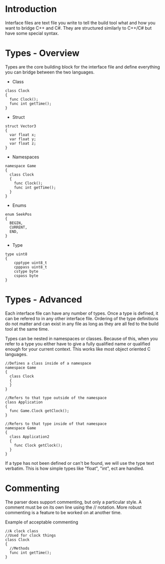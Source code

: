 # Introduction

Interface files are text file you write to tell the build tool what and how you want to bridge C++ and C#.  They are structured similarly to C++/C# but have some special syntax.

# Types - Overview
Types are the core building block for the interface file and define everything you can bridge between the two languages.

* Class
```
class Clock
{
  func Clock();
  func int getTime();
}
```

* Struct
```
struct Vector3
{
  var float x;
  var float y;
  var float z;
}
```

* Namespaces
```
namespace Game
{
  class Clock
  {
    func Clock();
    func int getTime();
  }
}
```

* Enums
```
enum SeekPos
{
  BEGIN,
  CURRENT,
  END,
}
```

* Type
```
type uint8
{
	cpptype uint8_t
	cpppass uint8_t
	cstype byte
	cspass byte
}
```

# Types - Advanced

Each interface file can have any number of types.  Once a type is defined, it can be refered to in any other interface file.  Ordering of the type definitions do not matter and can exist in any file as long as they are all fed to the build tool at the same time.

Types can be nested in namespaces or classes.  Because of this, when you refer to a type you either have to give a fully qualified name or qualified enough for your current context.  This works like most object oriented C languages.

```
//Defines a class inside of a namespace
namespace Game
{
  class Clock
  {  
  }
}

//Refers to that type outside of the namespace
class Application
{
  func Game.Clock getClock();
}

//Refers to that type inside of that namespace
namespace Game
{
  class Application2
  {
    func Clock getClock();
  }
}
```

If a type has not been defined or can't be found, we will use the type text verbatim.  This is how simple types like "float", "int", ect are handled.

# Commenting

The parser does support commenting, but only a particular style.  A comment must be on its own line using the // notation.
More robust commenting is a feature to be worked on at another time.

Example of acceptable commenting
```
//A clock class
//Used for clock things
class Clock
{
  //Methods
  func int getTime();
}
```
